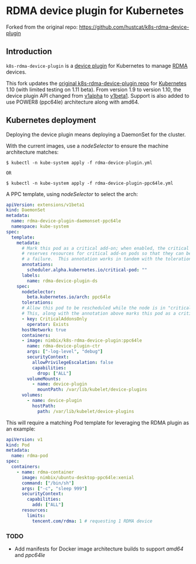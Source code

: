 # RDMA device plugin for Kubernetes 

Forked from the original repo: https://github.com/hustcat/k8s-rdma-device-plugin

## Introduction

`k8s-rdma-device-plugin` is a [device plugin](https://github.com/kubernetes/community/blob/master/contributors/design-proposals/resource-management/device-plugin.md) for Kubernetes to manage [RDMA](https://en.wikipedia.org/wiki/Remote_direct_memory_access) devices.

This fork updates the [original k8s-rdma-device-plugin repo](https://github.com/hustcat/k8s-rdma-device-plugin) for [Kubernetes](https://kubernetes.io/) 1.10 (with limited testing on 1.11 beta). 
From version 1.9 to version 1.10, the device plugin API changed from [v1alpha](https://github.com/kubernetes/kubernetes/tree/master/pkg/kubelet/apis/deviceplugin/v1alpha) to [v1beta1](https://github.com/kubernetes/kubernetes/tree/master/pkg/kubelet/apis/deviceplugin/v1beta1).
Support is also added to use POWER8 (ppc64le) architecture along with amd64.

## Kubernetes deployment

Deploying the device plugin means deploying a DaemonSet for the cluster.

With the current images, use a _nodeSelector_ to ensure the machine architecture matches:

```
$ kubectl -n kube-system apply -f rdma-device-plugin.yml

OR

$ kubectl -n kube-system apply -f rdma-device-plugin-ppc64le.yml
```

A PPC template, using _nodeSelector_ to select the arch:

```yaml
apiVersion: extensions/v1beta1
kind: DaemonSet
metadata:
  name: rdma-device-plugin-daemonset-ppc64le
  namespace: kube-system
spec:
  template:
    metadata:
      # Mark this pod as a critical add-on; when enabled, the critical add-on scheduler
      # reserves resources for critical add-on pods so that they can be rescheduled after
      # a failure.  This annotation works in tandem with the toleration below.
      annotations:
        scheduler.alpha.kubernetes.io/critical-pod: ""
      labels:
        name: rdma-device-plugin-ds
    spec:
      nodeSelector:
        beta.kubernetes.io/arch: ppc64le
      tolerations:
      # Allow this pod to be rescheduled while the node is in "critical add-ons only" mode.
      # This, along with the annotation above marks this pod as a critical add-on.
      - key: CriticalAddonsOnly
        operator: Exists
      hostNetwork: true
      containers:
      - image: nimbix/k8s-rdma-device-plugin:ppc64le
        name: rdma-device-plugin-ctr
        args: ["-log-level", "debug"]
        securityContext:
          allowPrivilegeEscalation: false
          capabilities:
            drop: ["ALL"]
        volumeMounts:
          - name: device-plugin
            mountPath: /var/lib/kubelet/device-plugins
      volumes:
        - name: device-plugin
          hostPath:
            path: /var/lib/kubelet/device-plugins
```

This will require a matching Pod template for leveraging the RDMA plugin as an example:

```yaml
apiVersion: v1
kind: Pod
metadata:
  name: rdma-pod
spec:
  containers:
    - name: rdma-container
      image: nimbix/ubuntu-desktop-ppc64le:xenial
      command: ["/bin/sh"]
      args: ["-c", "sleep 999"]
      securityContext:
        capabilities:
          add: ["ALL"]
      resources:
        limits:
          tencent.com/rdma: 1 # requesting 1 RDMA device
```

### TODO

* Add manifests for Docker image architecture builds to support _amd64_ and _ppc64le_